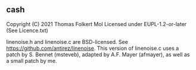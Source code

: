 ## cash

Copyright (C) 2021 Thomas Folkert Mol
Licensed under EUPL-1.2-or-later (See Licence.txt)

linenoise.h and linenoise.c are BSD-licensed. See https://github.com/antirez/linenoise. This version of linenoise.c uses a patch by S. Bennet (msteveb), adapted by A.F. Mayer (afmayer), as well as a small patch by me.

